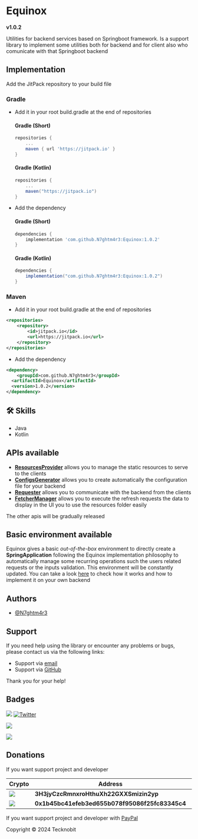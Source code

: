 # Equinox

**v1.0.2**

Utilities for backend services based on Springboot framework. Is a support library to implement some utilities both for backend and for client also who comunicate with that Springboot backend

## Implementation

Add the JitPack repository to your build file

### Gradle

- Add it in your root build.gradle at the end of repositories

  #### Gradle (Short)

    ```gradle
    repositories {
        ...
        maven { url 'https://jitpack.io' }
    }
    ```

  #### Gradle (Kotlin)

    ```gradle
    repositories {
        ...
        maven("https://jitpack.io")
    }
    ```

- Add the dependency

  #### Gradle (Short)

    ```gradle
    dependencies {
        implementation 'com.github.N7ghtm4r3:Equinox:1.0.2'
    }
    ```

  #### Gradle (Kotlin)

    ```gradle
    dependencies {
        implementation("com.github.N7ghtm4r3:Equinox:1.0.2")
    }
    ```

### Maven

- Add it in your root build.gradle at the end of repositories

```xml
<repositories>
    <repository>
        <id>jitpack.io</id>
        <url>https://jitpack.io</url>
    </repository>
</repositories>
```
- Add the dependency

```xml
<dependency>
    <groupId>com.github.N7ghtm4r3</groupId>
  <artifactId>Equinox</artifactId>
  <version>1.0.2</version>
</dependency>
```

## 🛠 Skills
- Java
- Kotlin

## APIs available

- <a href="https://github.com/N7ghtm4r3/Equinox/blob/main/documd/ResourcesProvider.md">**ResourcesProvider**</a> allows you to manage the static resources to serve to the clients
- <a href="https://github.com/N7ghtm4r3/Equinox/blob/main/documd/ConfigsGenerator.md">**ConfigsGenerator**</a> allows
  you to create automatically the configuration file for your backend
- <a href="https://github.com/N7ghtm4r3/Equinox/blob/main/documd/Requester.md">**Requester**</a> allows you to communicate with the backend from the clients
- <a href="https://github.com/N7ghtm4r3/Equinox/blob/main/documd/FetcherManager.md">**FetcherManager**</a> allows you to execute the refresh requests the data to display in the UI
  you to use the resources folder easily

The other apis will be gradually released

## Basic environment available

Equinox gives a basic _out-of-the-box_ environment to directly create a **SpringApplication** following the Equinox
implementation philosophy
to automatically manage some recurring operations such the users related requests or the inputs validation.
This environment will be constantly updated. You can take a
look [here](https://github.com/N7ghtm4r3/Equinox/blob/main/documd/EquinoxEnvironment.md) to check how it works and how
to implement
it on your own backend

## Authors

- [@N7ghtm4r3](https://www.github.com/N7ghtm4r3)

## Support

If you need help using the library or encounter any problems or bugs, please contact us via the following links:

- Support via <a href="mailto:infotecknobitcompany@gmail.com">email</a>
- Support via <a href="https://github.com/N7ghtm4r3/Equinox/issues/new">GitHub</a>

Thank you for your help!

## Badges

[![](https://img.shields.io/badge/Google_Play-414141?style=for-the-badge&logo=google-play&logoColor=white)](https://play.google.com/store/apps/developer?id=Tecknobit)
[![Twitter](https://img.shields.io/badge/Twitter-1DA1F2?style=for-the-badge&logo=twitter&logoColor=white)](https://twitter.com/tecknobit)

[![](https://img.shields.io/badge/Java-ED8B00?style=for-the-badge&logo=java&logoColor=white)](https://www.oracle.com/java/)

[![](https://jitpack.io/v/N7ghtm4r3/Equinox.svg)](https://jitpack.io/#N7ghtm4r3/Equinox)

## Donations

If you want support project and developer

| Crypto                                                                                              | Address                                        | Network  |
|-----------------------------------------------------------------------------------------------------|------------------------------------------------|----------|
| ![](https://img.shields.io/badge/Bitcoin-000000?style=for-the-badge&logo=bitcoin&logoColor=white)   | **3H3jyCzcRmnxroHthuXh22GXXSmizin2yp**         | Bitcoin  |
| ![](https://img.shields.io/badge/Ethereum-3C3C3D?style=for-the-badge&logo=Ethereum&logoColor=white) | **0x1b45bc41efeb3ed655b078f95086f25fc83345c4** | Ethereum |

If you want support project and developer
with <a href="https://www.paypal.com/donate/?hosted_button_id=5QMN5UQH7LDT4">PayPal</a>

Copyright © 2024 Tecknobit
